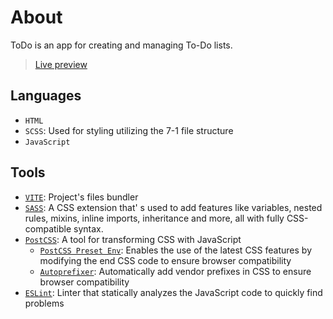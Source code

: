 # About

ToDo is an app for creating and managing To-Do lists.

> [Live preview](https://petrosath.github.io/todo-list/)

## Languages

- `HTML`
- `SCSS`: Used for styling utilizing the 7-1 file structure
- `JavaScript`

## Tools

- [`VITE`](https://vitejs.dev/): Project's files bundler
- [`SASS`](https://sass-lang.com/): A CSS extension that' s used to add features
  like variables, nested rules, mixins, inline imports, inheritance and more,
  all with fully CSS-compatible syntax.
- [`PostCSS`](https://postcss.org/): A tool for transforming CSS with JavaScript
  - [`PostCSS Preset Env`](https://github.com/csstools/postcss-plugins/tree/main/plugin-packs/postcss-preset-env):
    Enables the use of the latest CSS features by modifying the end CSS code to
    ensure browser compatibility
  - [`Autoprefixer`](https://github.com/postcss/autoprefixer): Automatically add
    vendor prefixes in CSS to ensure browser compatibility
- [`ESLint`](https://eslint.org): Linter that statically analyzes the JavaScript
  code to quickly find problems
